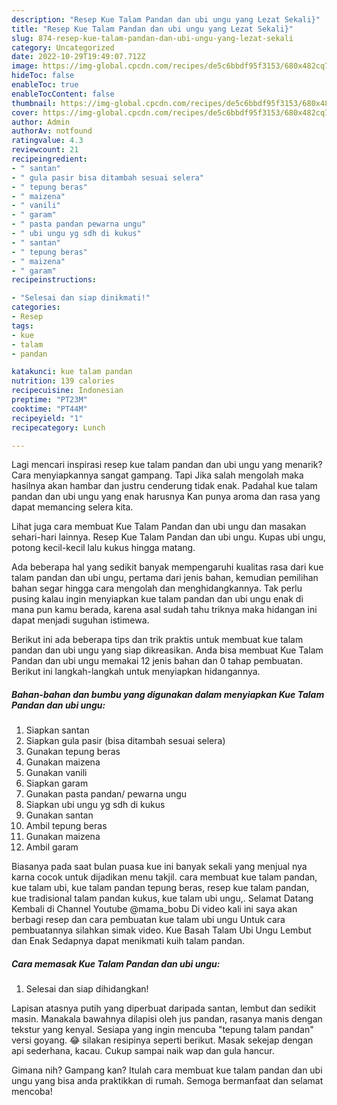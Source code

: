 ```yaml
---
description: "Resep Kue Talam Pandan dan ubi ungu yang Lezat Sekali}"
title: "Resep Kue Talam Pandan dan ubi ungu yang Lezat Sekali}"
slug: 874-resep-kue-talam-pandan-dan-ubi-ungu-yang-lezat-sekali
category: Uncategorized
date: 2022-10-29T19:49:07.712Z
image: https://img-global.cpcdn.com/recipes/de5c6bbdf95f3153/680x482cq70/kue-talam-pandan-dan-ubi-ungu-foto-resep-utama.jpg
hideToc: false
enableToc: true
enableTocContent: false
thumbnail: https://img-global.cpcdn.com/recipes/de5c6bbdf95f3153/680x482cq70/kue-talam-pandan-dan-ubi-ungu-foto-resep-utama.jpg
cover: https://img-global.cpcdn.com/recipes/de5c6bbdf95f3153/680x482cq70/kue-talam-pandan-dan-ubi-ungu-foto-resep-utama.jpg
author: Admin
authorAv: notfound
ratingvalue: 4.3
reviewcount: 21
recipeingredient:
- " santan"
- " gula pasir bisa ditambah sesuai selera"
- " tepung beras"
- " maizena"
- " vanili"
- " garam"
- " pasta pandan pewarna ungu"
- " ubi ungu yg sdh di kukus"
- " santan"
- " tepung beras"
- " maizena"
- " garam"
recipeinstructions:

- "Selesai dan siap dinikmati!"
categories:
- Resep
tags:
- kue
- talam
- pandan

katakunci: kue talam pandan 
nutrition: 139 calories
recipecuisine: Indonesian
preptime: "PT23M"
cooktime: "PT44M"
recipeyield: "1"
recipecategory: Lunch

---
```



Lagi mencari inspirasi resep kue talam pandan dan ubi ungu yang menarik? Cara menyiapkannya sangat gampang. Tapi Jika salah mengolah maka hasilnya akan hambar dan justru cenderung tidak enak. Padahal kue talam pandan dan ubi ungu yang enak harusnya Kan punya aroma dan rasa yang dapat memancing selera kita.


Lihat juga cara membuat Kue Talam Pandan dan ubi ungu dan masakan sehari-hari lainnya. Resep Kue Talam Pandan dan ubi ungu. Kupas ubi ungu, potong kecil-kecil lalu kukus hingga matang.

Ada beberapa hal yang sedikit banyak mempengaruhi kualitas rasa dari kue talam pandan dan ubi ungu, pertama dari jenis bahan, kemudian pemilihan bahan segar hingga cara mengolah dan menghidangkannya. Tak perlu pusing kalau ingin menyiapkan kue talam pandan dan ubi ungu enak di mana pun kamu berada, karena asal sudah tahu triknya maka hidangan ini dapat menjadi suguhan istimewa.


Berikut ini ada beberapa tips dan trik praktis untuk membuat kue talam pandan dan ubi ungu yang siap dikreasikan. Anda bisa membuat Kue Talam Pandan dan ubi ungu memakai 12 jenis bahan dan 0 tahap pembuatan. Berikut ini langkah-langkah untuk menyiapkan hidangannya.

<!--inarticleads1-->

##### Bahan-bahan dan bumbu yang digunakan dalam menyiapkan Kue Talam Pandan dan ubi ungu:

1. Siapkan  santan
1. Siapkan  gula pasir (bisa ditambah sesuai selera)
1. Gunakan  tepung beras
1. Gunakan  maizena
1. Gunakan  vanili
1. Siapkan  garam
1. Gunakan  pasta pandan/ pewarna ungu
1. Siapkan  ubi ungu yg sdh di kukus
1. Gunakan  santan
1. Ambil  tepung beras
1. Gunakan  maizena
1. Ambil  garam


Biasanya pada saat bulan puasa kue ini banyak sekali yang menjual nya karna cocok untuk dijadikan menu takjil. cara membuat kue talam pandan, kue talam ubi, kue talam pandan tepung beras, resep kue talam pandan, kue tradisional talam pandan kukus, kue talam ubi ungu,. Selamat Datang Kembali di Channel Youtube @mama_bobu Di video kali ini saya akan berbagi resep dan cara pembuatan kue talam ubi ungu Untuk cara pembuatannya silahkan simak video. Kue Basah Talam Ubi Ungu Lembut dan Enak Sedapnya dapat menikmati kuih talam pandan. 

<!--inarticleads2-->

##### Cara memasak Kue Talam Pandan dan ubi ungu:


1. Selesai dan siap dihidangkan!

Lapisan atasnya putih yang diperbuat daripada santan, lembut dan sedikit masin. Manakala bawahnya dilapisi oleh jus pandan, rasanya manis dengan tekstur yang kenyal. Sesiapa yang ingin mencuba &#34;tepung talam pandan&#34; versi goyang. 😂 silakan resipinya seperti berikut. Masak sekejap dengan api sederhana, kacau. Cukup sampai naik wap dan gula hancur. 

Gimana nih? Gampang kan? Itulah cara membuat kue talam pandan dan ubi ungu yang bisa anda praktikkan di rumah. Semoga bermanfaat dan selamat mencoba!
